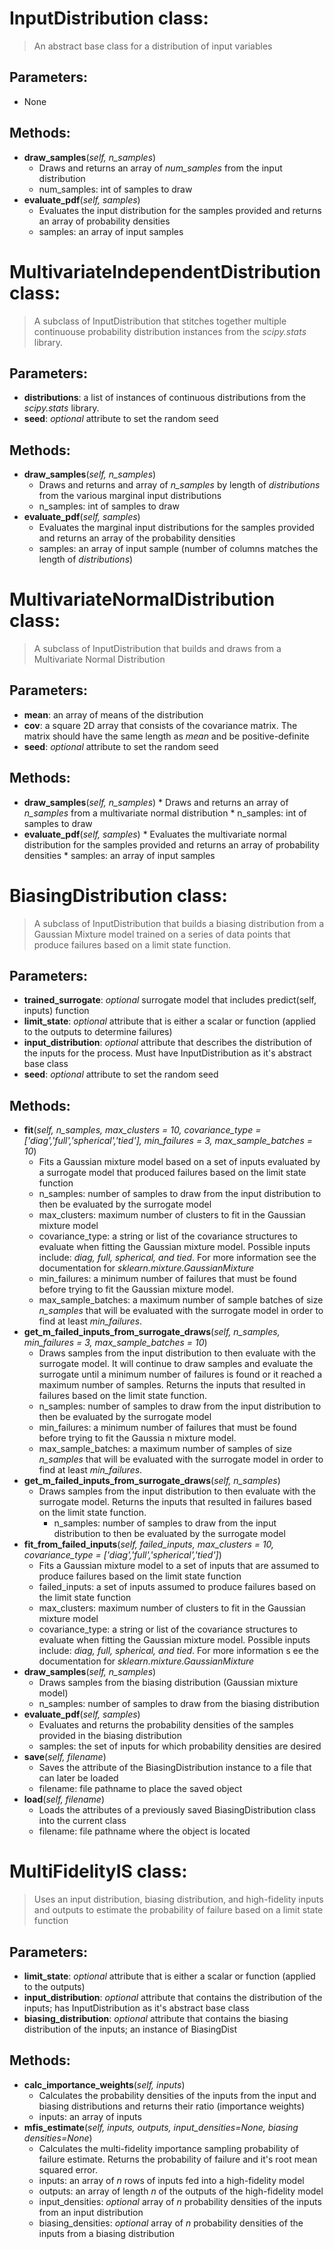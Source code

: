 # InputDistribution class:
> An abstract base class for a distribution of input variables

## Parameters:
* None

## Methods:
* **draw_samples**(*self, n_samples*)
	* Draws and returns an array of *num_samples* from the input distribution
	* num_samples: int of samples to draw
* **evaluate_pdf**(*self, samples*)
	* Evaluates the input distribution for the samples provided and returns an array of probability densities
	* samples: an array of input samples

# MultivariateIndependentDistribution class:
> A subclass of InputDistribution that stitches together multiple continuouse probability distribution instances from the *scipy.stats* library.

## Parameters:
* **distributions**: a list of instances of continuous distributions from the *scipy.stats* library.
* **seed**: *optional* attribute to set the random seed
## Methods:
* **draw_samples**(*self, n_samples*)
	* Draws and returns and array of *n_samples* by length of *distributions* from the various marginal input distributions
	* n_samples: int of samples to draw
* **evaluate_pdf**(*self, samples*)
	* Evaluates the marginal input distributions for the samples provided and returns an array of the probability densities
	* samples: an array of input sample (number of columns matches the length of *distributions*)

# MultivariateNormalDistribution class:
> A subclass of InputDistribution that builds and draws from a Multivariate Normal Distribution

## Parameters:
* **mean**: an array of means of the distribution
* **cov**: a square 2D array that consists of the covariance matrix. The matrix should have the same length as *mean* and be positive-definite
* **seed**: *optional* attribute to set the random seed
## Methods:
* **draw_samples**(*self, n_samples*)
        * Draws and returns an array of *n_samples* from a multivariate normal distribution
        * n_samples: int of samples to draw
* **evaluate_pdf**(*self, samples*)
        * Evaluates the multivariate normal distribution for the samples provided and returns an array of probability densities
        * samples: an array of input samples


# BiasingDistribution class:
> A subclass of InputDistribution that builds a biasing distribution from a Gaussian Mixture model trained on a series of data points that produce failures based on a limit state function.

## Parameters:
* **trained_surrogate**: *optional* surrogate model that includes predict(self, inputs) function
* **limit_state**: *optional* attribute that is either a scalar or function (applied to the outputs to determine failures)
* **input_distribution**: *optional* attribute that describes the distribution of the inputs for the process. Must have InputDistribution as it's abstract base class
* **seed**: *optional* attribute to set the random seed
## Methods:
* **fit**(*self, n_samples, max_clusters = 10, covariance_type =['diag','full','spherical','tied'], min_failures = 3, max_sample_batches = 10*)
	* Fits a Gaussian mixture model based on a set of inputs evaluated by a surrogate model that produced failures based on the limit state function
	* n_samples: number of samples to draw from the input distribution to then be evaluated by the surrogate model
	* max_clusters: maximum number of clusters to fit in the Gaussian mixture model
	* covariance_type: a string or list of the covariance structures to evaluate when fitting the Gaussian mixture model. Possible inputs include: *diag, full, spherical, and tied*. For more information see the documentation for *sklearn.mixture.GaussianMixture*
	* min_failures: a minimum number of failures that must be found before trying to fit the Gaussian mixture model. 
	* max_sample_batches: a maximum number of sample batches of size *n_samples* that will be evaluated with the surrogate model in order to find at least *min_failures*.
* **get_m_failed_inputs_from_surrogate_draws**(*self, n_samples, min_failures = 3, max_sample_batches = 10*) 
	* Draws samples from the input distribution to then evaluate with the surrogate model. It will continue to draw samples and evaluate the surrogate until a minimum number of failures is found or it reached a maximum number of samples. Returns the inputs that resulted in failures based on the limit state function.
	* n_samples: number of samples to draw from the input distribution to then be evaluated by the surrogate model
	* min_failures: a minimum number of failures that must be found before trying to fit the Gaussia
n mixture model.
	* max_sample_batches: a maximum number of samples of size *n_samples* that will be evaluated
with the surrogate model in order to find at least *min_failures*.
* **get_m_failed_inputs_from_surrogate_draws**(*self, n_samples*)
	* Draws samples from the input distribution to then evaluate with the surrogate model. Returns the inputs that resulted in failures based on the limit state function.
        * n_samples: number of samples to draw from the input distribution to then be evaluated by the surrogate model
* **fit_from_failed_inputs**(*self, failed_inputs, max_clusters = 10, covariance_type = ['diag','full','spherical','tied']*) 
	* Fits a Gaussian mixture model to a set of inputs that are assumed to produce failures based on the limit state function
	* failed_inputs: a set of inputs assumed to produce failures based on the limit state function
	* max_clusters: maximum number of clusters to fit in the Gaussian mixture model
	* covariance_type: a string or list of the covariance structures to evaluate when fitting the Gaussian mixture model. Possible inputs include: *diag, full, spherical, and tied*. For more information s
ee the documentation for *sklearn.mixture.GaussianMixture*
* **draw_samples**(*self, n_samples*) 
	* Draws samples from the biasing distribution (Gaussian mixture model)
	* n_samples: number of samples to draw from the biasing distribution
* **evaluate_pdf**(*self, samples*) 
	* Evaluates and returns the probability densities of the samples provided in the biasing distribution
	* samples: the set of inputs for which probability densities are desired
* **save**(*self, filename*)
	* Saves the attribute of the BiasingDistribution instance to a file that can later be loaded
	* filename: file pathname to place the saved object
* **load**(*self, filename*)
	* Loads the attributes of a previously saved BiasingDistribution class into the current class
	* filename: file pathname where the object is located
# MultiFidelityIS class:
> Uses an input distribution, biasing distribution, and high-fidelity inputs and outputs to estimate the probability of failure based on a limit state function
## Parameters:
* **limit_state**: *optional* attribute that is either a scalar or function (applied to the outputs)
* **input_distribution**: *optional* attribute that contains the distribution of the inputs; has InputDistribution as it's abstract base class
* **biasing_distribution**: *optional* attribute that contains the biasing distribution of the inputs; an instance of BiasingDist
## Methods:
* **calc_importance_weights**(*self, inputs*)
	* Calculates the probability densities of the inputs from the input and biasing distributions and returns their ratio (importance weights)
	* inputs: an array of inputs
* **mfis_estimate**(*self, inputs, outputs, input_densities=None, biasing densities=None*)
	* Calculates the multi-fidelity importance sampling probability of failure estimate. Returns the probability of failure and it's root mean squared error.
	* inputs: an array of *n* rows of inputs fed into a high-fidelity model
	* outputs: an array of length *n* of the outputs of the high-fidelity model
	* input_densities: *optional* array of *n* probability densities of the inputs from an input distribution
	* biasing_densities: *optional* array of *n* probability densities of the inputs from a biasing distribution
